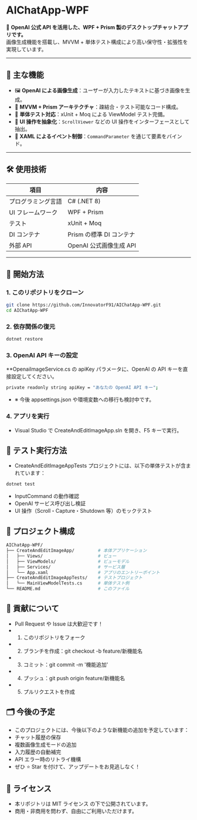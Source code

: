 # AIChatApp-WPF

🎨 **OpenAI 公式 API を活用した、WPF + Prism 製のデスクトップチャットアプリです。**  
画像生成機能を搭載し、MVVM + 単体テスト構成により高い保守性・拡張性を実現しています。

---

## 🧠 主な機能

- 🖼️ **OpenAI による画像生成**：ユーザーが入力したテキストに基づき画像を生成。
- 📐 **MVVM + Prism アーキテクチャ**：疎結合・テスト可能なコード構成。
- 🧪 **単体テスト対応**：xUnit + Moq による ViewModel テスト完備。
- 🧩 **UI 操作を抽象化**：`ScrollViewer` などの UI 操作をインターフェースとして抽出。
- 💬 **XAML によるイベント制御**：`CommandParameter` を通じて要素をバインド。

---

## 🛠️ 使用技術

| 項目             | 内容                              |
|------------------|-----------------------------------|
| プログラミング言語 | C# (.NET 8)                      |
| UI フレームワーク   | WPF + Prism                      |
| テスト           | xUnit + Moq                      |
| DI コンテナ      | Prism の標準 DI コンテナ            |
| 外部 API        | OpenAI 公式画像生成 API             |

---

## 🚀 開始方法

### 1. このリポジトリをクローン

```bash
git clone https://github.com/InnovatorF91/AIChatApp-WPF.git
cd AIChatApp-WPF
```

### 2. 依存関係の復元
```bash
dotnet restore
```
### 3. OpenAI API キーの設定
**OpenaiImageService.cs の apiKey パラメータに、OpenAI の API キーを直接設定してください。
```bash
private readonly string apiKey = "あなたの OpenAI API キー";
```
- ※ 今後 appsettings.json や環境変数への移行も検討中です。

### 4. アプリを実行
- Visual Studio で CreateAndEditImageApp.sln を開き、F5 キーで実行。

## 🚀  テスト実行方法
- CreateAndEditImageAppTests プロジェクトには、以下の単体テストが含まれています：
```bash
dotnet test
```
- InputCommand の動作確認
- OpenAI サービス呼び出し検証
- UI 操作（Scroll・Capture・Shutdown 等）のモックテスト

## 📁 プロジェクト構成
```bash
AIChatApp-WPF/
├── CreateAndEditImageApp/         # 本体アプリケーション
│   ├── Views/                     # ビュー
│   ├── ViewModels/                # ビューモデル
│   ├── Services/                  # サービス層
│   └── App.xaml                   # アプリのエントリーポイント
├── CreateAndEditImageAppTests/    # テストプロジェクト
│   └── MainViewModelTests.cs      # 単体テスト例
└── README.md                      # このファイル
```

## 🤝 貢献について
- Pull Request や Issue は大歓迎です！
- 1. このリポジトリをフォーク
- 2. ブランチを作成：git checkout -b feature/新機能名
- 3. コミット：git commit -m '機能追加'
- 4. プッシュ：git push origin feature/新機能名
- 5. プルリクエストを作成

## 🗂 今後の予定
- このプロジェクトには、今後以下のような新機能の追加を予定しています：
- チャット履歴の保存
- 複数画像生成モードの追加
- 入力履歴の自動補完
- API エラー時のリトライ機構
- ぜひ ⭐️ Star を付けて、アップデートをお見逃しなく！

## 📄 ライセンス
- 本リポジトリは MIT ライセンス の下で公開されています。
- 商用・非商用を問わず、自由にご利用いただけます。

